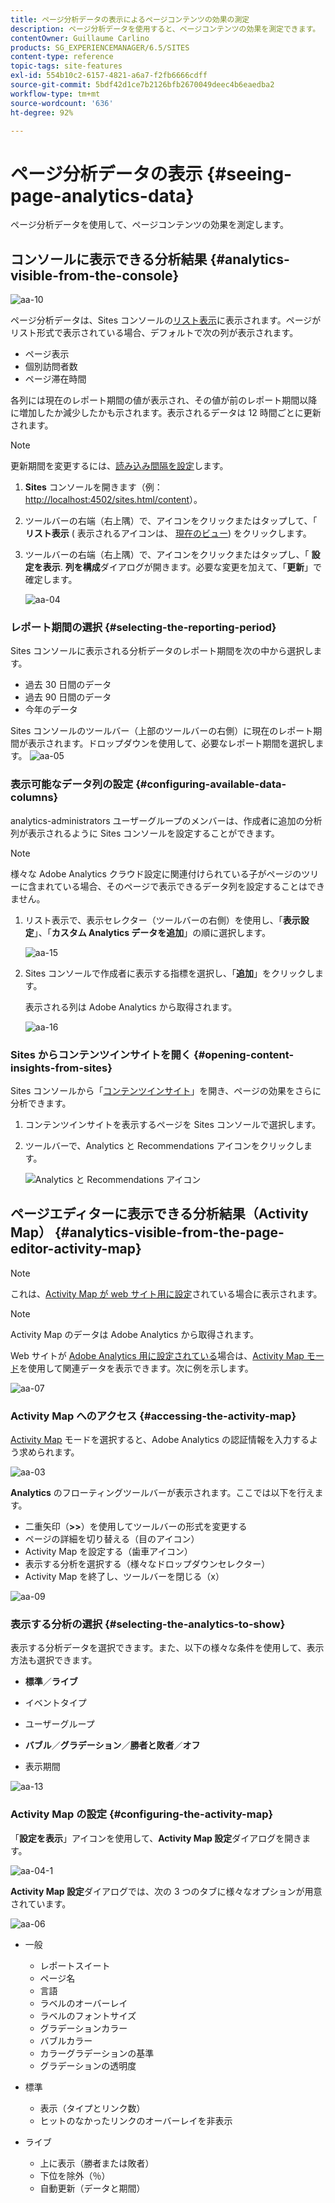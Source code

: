 ```yaml
---
title: ページ分析データの表示によるページコンテンツの効果の測定
description: ページ分析データを使用すると、ページコンテンツの効果を測定できます。
contentOwner: Guillaume Carlino
products: SG_EXPERIENCEMANAGER/6.5/SITES
content-type: reference
topic-tags: site-features
exl-id: 554b10c2-6157-4821-a6a7-f2fb6666cdff
source-git-commit: 5bdf42d1ce7b2126bfb2670049deec4b6eaedba2
workflow-type: tm+mt
source-wordcount: '636'
ht-degree: 92%

---
```


# ページ分析データの表示 {#seeing-page-analytics-data}

ページ分析データを使用して、ページコンテンツの効果を測定します。

## コンソールに表示できる分析結果 {#analytics-visible-from-the-console}

![aa-10](assets/aa-10.png)

ページ分析データは、Sites コンソールの[リスト表示](/help/sites-authoring/basic-handling.md#list-view)に表示されます。ページがリスト形式で表示されている場合、デフォルトで次の列が表示されます。

* ページ表示
* 個別訪問者数
* ページ滞在時間

各列には現在のレポート期間の値が表示され、その値が前のレポート期間以降に増加したか減少したかも示されます。表示されるデータは 12 時間ごとに更新されます。

>[!NOTE]
>
>更新期間を変更するには、[読み込み間隔を設定](/help/sites-administering/adobeanalytics-connect.md#configuring-the-import-interval)します。

1. **Sites** コンソールを開きます（例：[http://localhost:4502/sites.html/content](http://localhost:4502/sites.html/content)）。
1. ツールバーの右端（右上隅）で、アイコンをクリックまたはタップして、「 **リスト表示** ( 表示されるアイコンは、 [現在のビュー](/help/sites-authoring/basic-handling.md#viewing-and-selecting-resources)) をクリックします。

1. ツールバーの右端（右上隅）で、アイコンをクリックまたはタップし、「 **設定を表示**. **列を構成**&#x200B;ダイアログが開きます。必要な変更を加えて、「**更新**」で確定します。

   ![aa-04](assets/aa-04.png)

### レポート期間の選択 {#selecting-the-reporting-period}

Sites コンソールに表示される分析データのレポート期間を次の中から選択します。

* 過去 30 日間のデータ
* 過去 90 日間のデータ
* 今年のデータ

Sites コンソールのツールバー（上部のツールバーの右側）に現在のレポート期間が表示されます。ドロップダウンを使用して、必要なレポート期間を選択します。
![aa-05](assets/aa-05.png)

### 表示可能なデータ列の設定 {#configuring-available-data-columns}

analytics-administrators ユーザーグループのメンバーは、作成者に追加の分析列が表示されるように Sites コンソールを設定することができます。

>[!NOTE]
>
>様々な Adobe Analytics クラウド設定に関連付けられている子がページのツリーに含まれている場合、そのページで表示できるデータ列を設定することはできません。

1. リスト表示で、表示セレクター（ツールバーの右側）を使用し、「**表示設定**」、「**カスタム Analytics データを追加**」の順に選択します。

   ![aa-15](assets/aa-15.png)

1. Sites コンソールで作成者に表示する指標を選択し、「**追加**」をクリックします。

   表示される列は Adobe Analytics から取得されます。

   ![aa-16](assets/aa-16.png)

### Sites からコンテンツインサイトを開く {#opening-content-insights-from-sites}

Sites コンソールから「[コンテンツインサイト](/help/sites-authoring/content-insights.md)」を開き、ページの効果をさらに分析できます。

1. コンテンツインサイトを表示するページを Sites コンソールで選択します。
1. ツールバーで、Analytics と Recommendations アイコンをクリックします。

   ![Analytics と Recommendations アイコン](do-not-localize/chlimage_1-16a.png)

## ページエディターに表示できる分析結果（Activity Map） {#analytics-visible-from-the-page-editor-activity-map}

>[!NOTE]
>
>これは、[Activity Map が web サイト用に設定](/help/sites-administering/adobeanalytics-connect.md#configuring-for-the-activity-map)されている場合に表示されます。

>[!NOTE]
>
>Activity Map のデータは Adobe Analytics から取得されます。

Web サイトが [Adobe Analytics 用に設定されている](/help/sites-administering/adobeanalytics-connect.md)場合は、[Activity Map モード](/help/sites-authoring/author-environment-tools.md#page-modes)を使用して関連データを表示できます。次に例を示します。

![aa-07](assets/aa-07.png)

### Activity Map へのアクセス {#accessing-the-activity-map}

[Activity Map](/help/sites-authoring/author-environment-tools.md#page-modes) モードを選択すると、Adobe Analytics の認証情報を入力するよう求められます。

![aa-03](assets/aa-03.png)

**Analytics** のフローティングツールバーが表示されます。ここでは以下を行えます。

* 二重矢印（**>>**）を使用してツールバーの形式を変更する
* ページの詳細を切り替える（目のアイコン）
* Activity Map を設定する（歯車アイコン）
* 表示する分析を選択する（様々なドロップダウンセレクター）
* Activity Map を終了し、ツールバーを閉じる（x）

![aa-09](assets/aa-09.png)

### 表示する分析の選択 {#selecting-the-analytics-to-show}

表示する分析データを選択できます。また、以下の様々な条件を使用して、表示方法も選択できます。

* **標準**／**ライブ**

* イベントタイプ
* ユーザーグループ
* **バブル**／**グラデーション**／**勝者と敗者**／**オフ**

* 表示期間

![aa-13](assets/aa-13.png)

### Activity Map の設定 {#configuring-the-activity-map}

「**設定を表示**」アイコンを使用して、**Activity Map 設定**&#x200B;ダイアログを開きます。

![aa-04-1](assets/aa-04-1.png)

**Activity Map 設定**&#x200B;ダイアログでは、次の 3 つのタブに様々なオプションが用意されています。

![aa-06](assets/aa-06.png)

* 一般

   * レポートスイート
   * ページ名
   * 言語
   * ラベルのオーバーレイ
   * ラベルのフォントサイズ
   * グラデーションカラー
   * バブルカラー
   * カラーグラデーションの基準
   * グラデーションの透明度

* 標準

   * 表示（タイプとリンク数）
   * ヒットのなかったリンクのオーバーレイを非表示

* ライブ

   * 上に表示（勝者または敗者）
   * 下位を除外（％）
   * 自動更新（データと期間）

